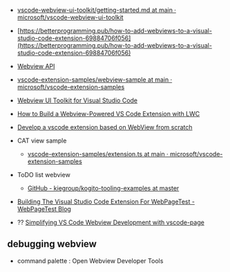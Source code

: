 - [vscode-webview-ui-toolkit/getting-started.md at main · microsoft/vscode-webview-ui-toolkit](https://github.com/microsoft/vscode-webview-ui-toolkit/blob/main/docs/getting-started.md)



- [https://betterprogramming.pub/how-to-add-webviews-to-a-visual-studio-code-extension-69884706f056](https://betterprogramming.pub/how-to-add-webviews-to-a-visual-studio-code-extension-69884706f056)

- [Webview API](https://code.visualstudio.com/api/extension-guides/webview)

- [vscode-extension-samples/webview-sample at main · microsoft/vscode-extension-samples](https://github.com/microsoft/vscode-extension-samples/tree/main/webview-sample)


- [Webview UI Toolkit for Visual Studio Code](https://code.visualstudio.com/blogs/2021/10/11/webview-ui-toolkit)
- [How to Build a Webview-Powered VS Code Extension with LWC](https://developer.salesforce.com/blogs/2021/04/how-to-build-a-webview-powered-vs-code-extension-with-lightning-web-components)

- [Develop a vscode extension based on WebView from scratch](https://chowdera.com/2021/09/20210927231637417q.html)

- CAT view sample
    - [vscode-extension-samples/extension.ts at main · microsoft/vscode-extension-samples](https://github.com/microsoft/vscode-extension-samples/blob/main/webview-sample/src/extension.ts)

- ToDO list webview
    - [GitHub - kiegroup/kogito-tooling-examples at master](https://github.com/kiegroup/kogito-tooling-examples/tree/master)    

- [Building The Visual Studio Code Extension For WebPageTest - WebPageTest Blog](https://blog.webpagetest.org/posts/vscode/)    


- ?? [Simplifying VS Code Webview Development with vscode-page](https://dev.to/foxgem/simplifying-vs-code-webview-development-with-vscode-page-13c3)


## debugging webview
- command palette : Open Webview Developer Tools
